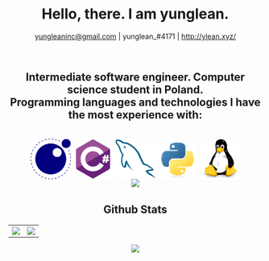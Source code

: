 <div align="center">
  <h1>Hello, there. I am yunglean.</h1>
  
  yungleaninc@gmail.com | yunglean_#4171 | http://ylean.xyz/

  <br/>

  <h2>Intermediate software engineer. Computer science student in Poland.<br/>Programming languages and technologies I have the most experience with:</h2>
  <br>
  <img align="center" alt="Lua" width="80px" src="https://raw.githubusercontent.com/devicons/devicon/1119b9f84c0290e0f0b38982099a2bd027a48bf1/icons/lua/lua-plain.svg"/>
  <img align="center" alt="C#" width="80px" src="https://raw.githubusercontent.com/devicons/devicon/1119b9f84c0290e0f0b38982099a2bd027a48bf1/icons/csharp/csharp-original.svg"/>
  <img align="center" alt="MySQL" width="80px" src="https://github.com/devicons/devicon/blob/master/icons/mysql/mysql-original.svg"/>
  <img align="center" alt="Python" width="80px" src="https://github.com/devicons/devicon/blob/master/icons/python/python-original.svg"/>
  <img align="center" alt="Linux" width="80px" src="https://raw.githubusercontent.com/devicons/devicon/1119b9f84c0290e0f0b38982099a2bd027a48bf1/icons/linux/linux-original.svg"/><br>

  <img src="https://raw.githubusercontent.com/thepiyushmalhotra/thepiyushmalhotra/06eafd3aa63e8d0d41ed08717d3905ef064e460b/github-contribution-grid-snake.svg"/>

  <h2>Github Stats</h2>

  <table>
    <tr>
      <td valign="top" width="50%">
        <img src="https://github-readme-stats.vercel.app/api?username=yunglean4171&show_icons=true&theme=dark#gh-dark-mode-only&count_private=true&hide_border=true" align="center" style="width: 100%" />
      </td>
      <td valign="top" width="50%">
        <img src="https://github-readme-stats.vercel.app/api/top-langs/?username=yunglean4171&hide_border=true&layout=compact&hide=rescript&theme=dark#gh-dark-mode-only" align="center" style="width: 100%" />
      </td>
    </tr>
  </table>

  <img src="https://komarev.com/ghpvc/?username=yunglean4171&style=plastic">
</div>

